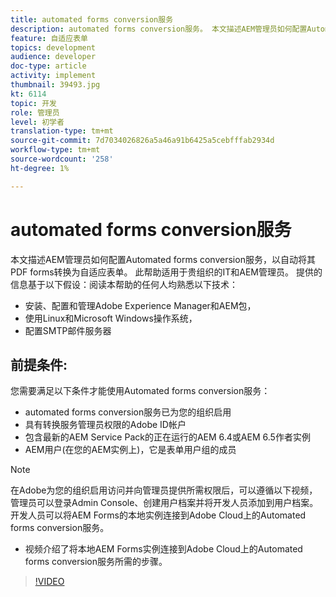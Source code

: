 ```yaml
---
title: automated forms conversion服务
description: automated forms conversion服务。 本文描述AEM管理员如何配置Automated forms conversion服务，以自动将其PDF forms转换为自适应表单。 此帮助适用于贵组织的IT和AEM管理员。
feature: 自适应表单
topics: development
audience: developer
doc-type: article
activity: implement
thumbnail: 39493.jpg
kt: 6114
topic: 开发
role: 管理员
level: 初学者
translation-type: tm+mt
source-git-commit: 7d7034026826a5a46a91b6425a5cebfffab2934d
workflow-type: tm+mt
source-wordcount: '258'
ht-degree: 1%

---
```


# automated forms conversion服务

本文描述AEM管理员如何配置Automated forms conversion服务，以自动将其PDF forms转换为自适应表单。 此帮助适用于贵组织的IT和AEM管理员。 提供的信息基于以下假设：阅读本帮助的任何人均熟悉以下技术：

* 安装、配置和管理Adobe Experience Manager和AEM包，
* 使用Linux和Microsoft Windows操作系统，
* 配置SMTP邮件服务器

## 前提条件:

您需要满足以下条件才能使用Automated forms conversion服务：

* automated forms conversion服务已为您的组织启用
* 具有转换服务管理员权限的Adobe ID帐户
* 包含最新的AEM Service Pack的正在运行的AEM 6.4或AEM 6.5作者实例
* AEM用户(在您的AEM实例上)，它是表单用户组的成员

>[!NOTE]
>在Adobe为您的组织启用访问并向管理员提供所需权限后，可以遵循以下视频，管理员可以登录Admin Console、创建用户档案并将开发人员添加到用户档案。 开发人员可以将AEM Forms的本地实例连接到Adobe Cloud上的Automated forms conversion服务。

* 视频介绍了将本地AEM Forms实例连接到Adobe Cloud上的Automated forms conversion服务所需的步骤。

>[!VIDEO](https://video.tv.adobe.com/v/39493/?quality=9&learn=on)

